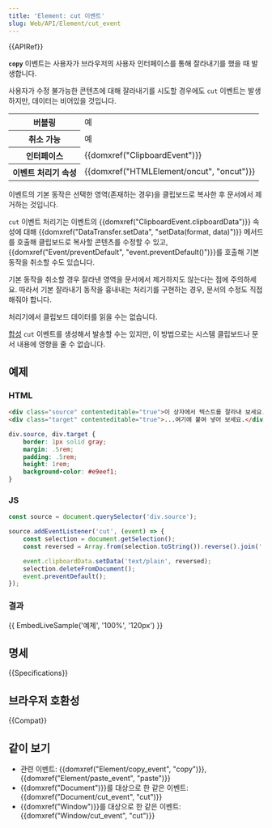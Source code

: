 ```yaml
---
title: 'Element: cut 이벤트'
slug: Web/API/Element/cut_event
---
```


{{APIRef}}

**`copy`** 이벤트는 사용자가 브라우저의 사용자 인터페이스를 통해 잘라내기를 했을 때 발생합니다.

사용자가 수정 불가능한 콘텐츠에 대해 잘라내기를 시도할 경우에도 `cut` 이벤트는 발생하지만, 데이터는 비어있을 것입니다.

<table class="properties">
  <tbody>
    <tr>
      <th scope="row">버블링</th>
      <td>예</td>
    </tr>
    <tr>
      <th scope="row">취소 가능</th>
      <td>예</td>
    </tr>
    <tr>
      <th scope="row">인터페이스</th>
      <td>{{domxref("ClipboardEvent")}}</td>
    </tr>
    <tr>
      <th scope="row">이벤트 처리기 속성</th>
      <td>{{domxref("HTMLElement/oncut", "oncut")}}</td>
    </tr>
  </tbody>
</table>

이벤트의 기본 동작은 선택한 영역(존재하는 경우)을 클립보드로 복사한 후 문서에서 제거하는 것입니다.

`cut` 이벤트 처리기는 이벤트의 {{domxref("ClipboardEvent.clipboardData")}} 속성에 대해 {{domxref("DataTransfer.setData", "setData(format, data)")}} 메서드를 호출해 클립보드로 복사할 콘텐츠를 수정할 수 있고, {{domxref("Event/preventDefault", "event.preventDefault()")}}를 호출해 기본 동작을 취소할 수도 있습니다.

기본 동작을 취소할 경우 잘라낸 영역을 문서에서 제거하지도 않는다는 점에 주의하세요. 따라서 기본 잘라내기 동작을 흉내내는 처리기를 구현하는 경우, 문서의 수정도 직접 해줘야 합니다.

처리기에서 클립보드 데이터를 읽을 수는 없습니다.

[합성](/ko/docs/Web/Events/Creating_and_triggering_events) `cut` 이벤트를 생성해서 발송할 수는 있지만, 이 방법으로는 시스템 클립보드나 문서 내용에 영향을 줄 수 없습니다.

## 예제

### HTML

```html
<div class="source" contenteditable="true">이 상자에서 텍스트를 잘라내 보세요...</div>
<div class="target" contenteditable="true">...여기에 붙여 넣어 보세요.</div>
```

```css hidden
div.source, div.target {
    border: 1px solid gray;
    margin: .5rem;
    padding: .5rem;
    height: 1rem;
    background-color: #e9eef1;
}
```

### JS

```js
const source = document.querySelector('div.source');

source.addEventListener('cut', (event) => {
    const selection = document.getSelection();
    const reversed = Array.from(selection.toString()).reverse().join('');

    event.clipboardData.setData('text/plain', reversed);
    selection.deleteFromDocument();
    event.preventDefault();
});
```

### 결과

{{ EmbedLiveSample('예제', '100%', '120px') }}

## 명세

{{Specifications}}

## 브라우저 호환성

{{Compat}}

## 같이 보기

- 관련 이벤트: {{domxref("Element/copy_event", "copy")}}, {{domxref("Element/paste_event", "paste")}}
- {{domxref("Document")}}를 대상으로 한 같은 이벤트: {{domxref("Document/cut_event", "cut")}}
- {{domxref("Window")}}를 대상으로 한 같은 이벤트: {{domxref("Window/cut_event", "cut")}}
